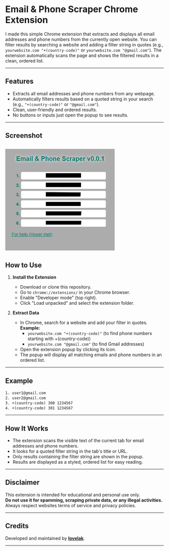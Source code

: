 # Email & Phone Scraper Chrome Extension

I made this simple Chrome extension that extracts and displays all email addresses and phone numbers from the currently open website. You can filter results by searching a website and adding a filter string in quotes (e.g., `yourwebsite.com "+(country-code)"` or `yourwebsite.com "@gmail.com"`). The extension automatically scans the page and shows the filtered results in a clean, ordered list.

---

## Features

- Extracts all email addresses and phone numbers from any webpage.
- Automatically filters results based on a quoted string in your search (e.g., `"+(country-code)"` or `"@gmail.com"`).
- Clean, user-friendly and ordered results.
- No buttons or inputs just open the popup to see results.

---

## Screenshot

## ![Screenshot](assets/Screenshot%20v0.0.1.png)

## How to Use

1. **Install the Extension**

   - Download or clone this repository.
   - Go to `chrome://extensions/` in your Chrome browser.
   - Enable "Developer mode" (top right).
   - Click "Load unpacked" and select the extension folder.

2. **Extract Data**
   - In Chrome, search for a website and add your filter in quotes.  
     **Example:**
     - `yourwebsite.com "+(country-code)"` (to find phone numbers starting with +(country-code))
     - `yourwebsite.com "@gmail.com"` (to find Gmail addresses)
   - Open the extension popup by clicking its icon.
   - The popup will display all matching emails and phone numbers in an ordered list.

---

## Example

```
1. user1@gmail.com
2. user2@gmail.com
3. +(country-code) 300 1234567
4. +(country-code) 301 1234567
```

---

## How It Works

- The extension scans the visible text of the current tab for email addresses and phone numbers.
- It looks for a quoted filter string in the tab's title or URL.
- Only results containing the filter string are shown in the popup.
- Results are displayed as a styled, ordered list for easy reading.

---

## Disclaimer

This extension is intended for educational and personal use only.  
**Do not use it for spamming, scraping private data, or any illegal activities.**  
Always respect websites terms of service and privacy policies.

---

## Credits

Developed and maintained by [**lovelak**](http://lovelak.rf.gd).

---
